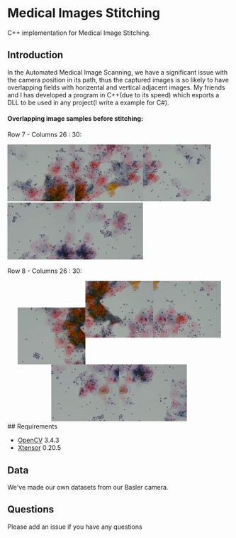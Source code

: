 # Medical Images Stitching

C++ implementation for Medical Image Stitching.

## Introduction

In the Automated Medical Image Scanning, we have a significant issue with the camera position in its path, thus the captured images is so likely to have overlapping fields with horizental and vertical adjacent images. My friends and I has developed a program in C++(due to its speed) which exports a DLL to be used in any project(I write a example for C#).

#### Overlapping image samples before stitching:

Row 7 - Columns 26 : 30:

<img src="https://github.com/AmirShahid/Stitching/blob/master/images/img_7_26.jpeg" width="153" height="128" /><img src="https://github.com/AmirShahid/Stitching/blob/master/images/img_7_27.jpeg" width="153" height="128" /><img src="https://github.com/AmirShahid/Stitching/blob/master/images/img_7_28.jpeg" width="153" height="128" /><img src="https://github.com/AmirShahid/Stitching/blob/master/images/img_7_29.jpeg" width="153" height="128" /><img src="https://github.com/AmirShahid/Stitching/blob/master/images/img_7_30.jpeg" width="153" height="128" />

Row 8 - Columns 26 : 30:
<center>
<img  align="center" src="https://github.com/AmirShahid/Stitching/blob/master/images/img_8_26.jpeg" width="153" height="128" /><img src="https://github.com/AmirShahid/Stitching/blob/master/images/img_8_27.jpeg" width="153" height="128" /><img src="https://github.com/AmirShahid/Stitching/blob/master/images/img_8_28.jpeg" width="153" height="128" /><img src="https://github.com/AmirShahid/Stitching/blob/master/images/img_8_29.jpeg" width="153" height="128" /><img src="https://github.com/AmirShahid/Stitching/blob/master/images/img_8_30.jpeg" width="153" height="128" />
</center>
## Requirements

* [OpenCV](https://github.com/opencv/opencv) 3.4.3
* [Xtensor](https://github.com/xtensor-stack/xtensor) 0.20.5

## Data 

We've made our own datasets from our Basler camera.

## Questions
Please add an issue if you have any questions
